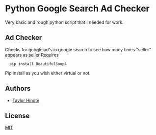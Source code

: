
# Python Google Search Ad Checker

Very basic and rough python script that I needed for work.




## Ad Checker
Checks for google ad's in google search to see how many times "seller" appears as seller
Requires
```
  pip install BeautifulSoup4
```
Pip install as you wish either virtual or not.

## Authors

- [Taylor Hinote](https://github.com/Taylor-Hinote/)


## License

[MIT](https://choosealicense.com/licenses/mit/)
